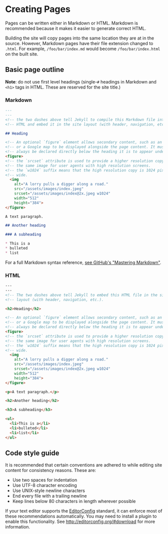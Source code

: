 # Creating Pages

Pages can be written either in Markdown or HTML.
Markdown is recommended because it makes it easier to generate correct HTML.

Building the site will copy pages into the same location they are at in the
source. However, Markdown pages have their file extension changed to `.html`.
For example, `/foo/bar/index.md` would become `/foo/bar/index.html` on the
built site.

## Basic page outline

**Note**: do not use first level headings (single-`#` headings in Markdown and
`<h1>` tags in HTML. These are reserved for the site title.)

### Markdown

```markdown
---
---
<!-- the two dashes above tell Jekyll to compile this Markdown file into     -->
<!-- HTML and embed it in the site layout (with header, navigation, etc.).   -->

## Heading

<!-- An optional `figure` element allows secondary content, such as an image -->
<!-- or a Google map to be displayed alongside the page content. It must     -->
<!-- always be declared directly below the heading it is to appear under.    -->
<figure>
<!-- the `srcset` attribute is used to provide a higher resolution copy of   -->
<!-- the same image for user agents with high resolution screens.            -->
<!-- the `w1024` suffix means that the high resolution copy is 1024 pixels   -->
<!-- wide.                                                                   -->
  <img
    alt="A lorry pulls a digger along a road."
    src="/assets/images/index.jpeg"
    srcset="/assets/images/index@2x.jpeg w1024"
    width="512"
    height="384">
</figure>

A text paragraph.

## Another heading

### A subheading

* This is a
* bulleted
* list
```

For a full Markdown syntax reference,
[see GitHub's "Mastering Markdown"](https://guides.github.com/features/mastering-markdown/).

### HTML

```html
---
---
<!-- The two dashes above tell Jekyll to embed this HTML file in the site    -->
<!-- layout (with header, navigation, etc.).                                 -->

<h2>Heading</h2>

<!-- An optional `figure` element allows secondary content, such as an image -->
<!-- or a Google map to be displayed alongside the page content. It must     -->
<!-- always be declared directly below the heading it is to appear under.    -->
<figure>
<!-- the `srcset` attribute is used to provide a higher resolution copy of   -->
<!-- the same image for user agents with high resolution screens.            -->
<!-- the `w1024` suffix means that the high resolution copy is 1024 pixels   -->
<!-- wide.                                                                   -->
  <img
    alt="A lorry pulls a digger along a road."
    src="/assets/images/index.jpeg"
    srcset="/assets/images/index@2x.jpeg w1024"
    width="512"
    height="384">
</figure>

<p>A text paragraph.</p>

<h2>Another heading</h2>

<h3>A subheading</h3>

<ul>
  <li>This is a</li>
  <li>bulleted</li>
  <li>list</li>
</ul>
```

## Code style guide

It is recommended that certain conventions are adhered to while editing site
content for consistency reasons. These are:

* Use two spaces for indentation
* Use UTF-8 character encoding
* Use UNIX-style newline characters
* End every file with a trailing newline
* Keep lines below 80 characters in length wherever possible

If your text editor supports the [EditorConfig](http://editorconfig.org)
standard, it can enforce most of these recommendations automatically. You may
need to install a plugin to enable this functionality. See
http://editorconfig.org/#download for more information.
